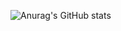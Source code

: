 ![Anurag's GitHub stats](https://github-readme-stats.vercel.app/api?username=r0dn3ys&show_icons=true&theme=radical)

<!--
**R0dn3yS/R0dn3yS** is a ✨ _special_ ✨ repository because its `README.md` (this file) appears on your GitHub profile.

Here are some ideas to get you started:

- 🔭 I’m currently working on ...
- 🌱 I’m currently learning ...
- 👯 I’m looking to collaborate on ...
- 🤔 I’m looking for help with ...
- 💬 Ask me about ...
- 📫 How to reach me: ...
- 😄 Pronouns: ...
- ⚡ Fun fact: ...
-->
